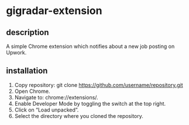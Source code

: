 # gigradar-extension

## description

A simple Chrome extension which notifies about a new job posting on Upwork.

## installation

1. Copy repository:
   git clone https://github.com/username/repository.git
2. Open Chrome.
3. Navigate to:
   chrome://extensions/.
4. Enable Developer Mode by toggling the switch at the top right.
5. Click on “Load unpacked”.
6. Select the directory where you cloned the repository.
